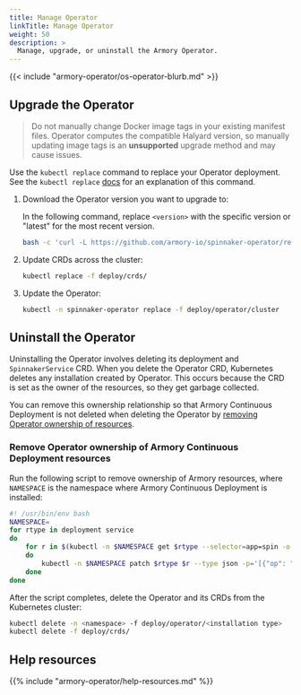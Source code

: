 ```yaml
---
title: Manage Operator
linkTitle: Manage Operator
weight: 50
description: >
  Manage, upgrade, or uninstall the Armory Operator.
---
```


{{< include "armory-operator/os-operator-blurb.md" >}}
## Upgrade the Operator

>Do not manually change Docker image tags in your existing manifest files. Operator computes the compatible Halyard version, so manually updating image tags is an **unsupported** upgrade method and may cause issues.

Use the `kubectl replace` command to replace your Operator deployment. See the `kubectl replace` [docs](https://kubernetes.io/docs/reference/generated/kubectl/kubectl-commands#replace) for an explanation of this command.

1. Download the Operator version you want to upgrade to:

   In the following command, replace `<version>` with the specific version or "latest" for the most recent version.

   ```bash
   bash -c 'curl -L https://github.com/armory-io/spinnaker-operator/releases/download/<version>/manifests.tgz | tar -xz'
   ```

1. Update CRDs across the cluster:

   ```bash
   kubectl replace -f deploy/crds/
   ```

1. Update the Operator:

   ```bash
   kubectl -n spinnaker-operator replace -f deploy/operator/cluster
   ```

## Uninstall the Operator

Uninstalling the Operator involves deleting its deployment and `SpinnakerService` CRD. When you delete the Operator CRD, Kubernetes deletes any installation created by Operator. This occurs because the CRD is set as the owner of the resources, so they get garbage collected.

You can remove this ownership relationship so that Armory Continuous Deployment is not
deleted when deleting the Operator by [removing Operator ownership of
resources](#remove-operator-ownership-of-spinnaker-resources).

### Remove Operator ownership of Armory Continuous Deployment resources

Run the following script to remove ownership of Armory resources, where `NAMESPACE` is the namespace where Armory Continuous Deployment is installed:

```bash
#! /usr/bin/env bash
NAMESPACE=
for rtype in deployment service
do
    for r in $(kubectl -n $NAMESPACE get $rtype --selector=app=spin -o jsonpath='{.items[*].metadata.name}')
    do
        kubectl -n $NAMESPACE patch $rtype $r --type json -p='[{"op": "remove", "path": "/metadata/ownerReferences"}]'
    done
done
```

After the script completes, delete the Operator and its CRDs from the Kubernetes cluster:

```bash
kubectl delete -n <namespace> -f deploy/operator/<installation type>
kubectl delete -f deploy/crds/
```

## Help resources

{{% include "armory-operator/help-resources.md" %}}
